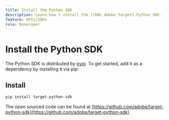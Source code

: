 ```yaml
---
title: Install the Python SDK
description: Learn how t install the [!DNL Adobe Target] Python SDK.
feature: APIs/SDKs
role: Developer
---
```

# Install the Python SDK

The Python SDK is distributed by [pypi](https://pypi.org/project/target-python-sdk). To get started, add it as a dependency by installing it via pip:

## Install

```python
pip install target-python-sdk
```

The open sourced code can be found at [https://github.com/adobe/target-python-sdk](https://github.com/adobe/target-python-sdk)